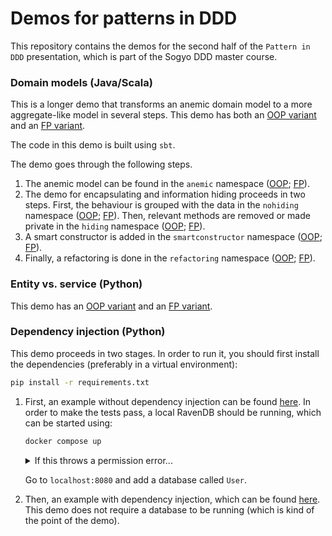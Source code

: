 # Demos for patterns in DDD

This repository contains the demos for the second half of the `Pattern in DDD` presentation, which is part of the Sogyo DDD master course.

### Domain models (Java/Scala)

This is a longer demo that transforms an anemic domain model to a more aggregate-like model in several steps. This demo has both an [OOP variant](./src/main/java/demos/oop/order) and an [FP variant](./src/main/scala/demos/fp/order).

The code in this demo is built using `sbt`.

The demo goes through the following steps.

1. The anemic model can be found in the `anemic` namespace ([OOP](./src/main/java/demos/oop/order/anemic); [FP](./src/main/scala/demos/fp/order/anemic)).
2. The demo for encapsulating and information hiding proceeds in two steps. First, the behaviour is grouped with the data in the `nohiding` namespace ([OOP](./src/main/java/demos/oop/order/nohiding); [FP](./src/main/scala/demos/fp/order/nohiding)). Then, relevant methods are removed or made private in the `hiding` namespace ([OOP](./src/main/java/demos/oop/order/hiding); [FP](./src/main/scala/demos/fp/order/hiding)).
3. A smart constructor is added in the `smartconstructor` namespace ([OOP](./src/main/java/demos/oop/order/smartconstructor); [FP](./src/main/scala/demos/fp/order/smartconstructor)).
4. Finally, a refactoring is done in the `refactoring` namespace ([OOP](./src/main/java/demos/oop/order/refactoring); [FP](./src/main/scala/demos/fp/order/refactoring)).

### Entity vs. service (Python)

This demo has an [OOP variant](./demos/bank/oop) and an [FP variant](./demos/bank/fp).

### Dependency injection (Python)

This demo proceeds in two stages. In order to run it, you should first install the dependencies (preferably in a virtual environment):

```bash
pip install -r requirements.txt
```

1. First, an example without dependency injection can be found [here](./demos/user/direct). In order to make the tests pass, a local RavenDB should be running, which can be started using:

   ```bash
   docker compose up
   ```

   <details>
   <summary>
   If this throws a permission error...
   </summary>
   You should probably run something like this:

   ```bash
   sudo chown -R 999:999 ~/.RavenDB-usertest
   ```

   </details>

   Go to `localhost:8080` and add a database called `User`.

2. Then, an example with dependency injection, which can be found [here](./demos/user/injected). This demo does not require a database to be running (which is kind of the point of the demo).
